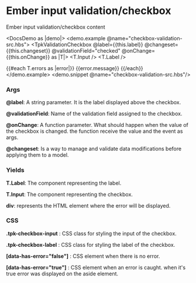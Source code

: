 # Ember input validation/checkbox

Ember input validation/checkbox content


<DocsDemo as |demo|>
  <demo.example @name="checkbox-validation-src.hbs">
    <TpkValidationCheckbox 
      @label={{this.label}} 
      @changeset={{this.changeset}}
      @validationField="checked"
      @onChange={{this.onChange}}
      as |T|>
      <T.Input />
      <T.Label />
      <div>
        {{#each T.errors as |error|}}
          <span>
              {{error.message}}
          </span>
        {{/each}}
      </div>
    </TpkValidationCheckbox>
  </demo.example>
  <demo.snippet @name="checkbox-validation-src.hbs"/>
</DocsDemo>

### Args

**@label**: A string parameter. It is the label displayed above the checkbox.

**@validationField**: Name of the validation field assigned to the checkbox.

**@onChange**: A function parameter. What should happen when the value of the checkbox is changed.
the function receive the value and the event as args.

**@changeset**: Is a way to manage and validate data modifications before applying them to a model.

### Yields

**T.Label**: The component representing the label.

**T.Input**: The component representing the checkbox.

**div**: represents the HTML element where the error will be displayed.

### CSS

**.tpk-checkbox-input** : CSS class for styling the input of the checkbox.

**.tpk-checkbox-label** : CSS class for styling the label of the checkbox.

**[data-has-error="false"]** : CSS element when there is no error.

**[data-has-error="true"]** : CSS element when an error is caught. when it's true error was displayed on the aside element.